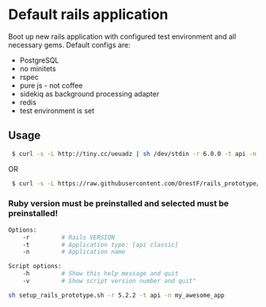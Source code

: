# Default rails application

Boot up new rails application with configured test environment and all necessary gems.
Default configs are:
* PostgreSQL
* no minitets
* rspec
* pure js - not coffee
* sidekiq as background processing adapter
* redis
* test environment is set

## Usage
```bash
 $ curl -s -L http://tiny.cc/ueuadz | sh /dev/stdin -r 6.0.0 -t api -n test_app
```
OR
```bash
 $ curl -s -L https://raw.githubusercontent.com/OrestF/rails_prototype/master/setup.sh | sh /dev/stdin -r 6.0.0 -t api -n test_app
```

### Ruby version must be preinstalled and selected must be preinstalled!
```bash
Options:
    -r         # Rails VERSION
    -t         # Application type: [api classic]
    -n         # Application name

Script options:
    -h         # Show this help message and quit
    -v         # Show script version number and quit"
```

```bash
sh setup_rails_prototype.sh -r 5.2.2 -t api -n my_awesome_app
```
